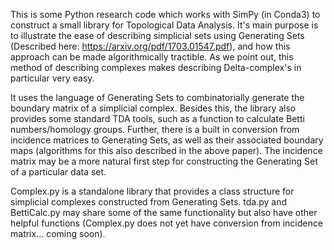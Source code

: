 This is some Python research code which works with SimPy (in Conda3)
to construct a small library for Topological Data Analysis. It's main purpose
is to illustrate the ease of describing simplicial sets using Generating Sets (Described here:
https://arxiv.org/pdf/1703.01547.pdf), and how this approach can be made algorithmically tractible.
As we point out, this method of describing complexes makes describing Delta-complex's in particular
very easy.

It uses the language of Generating Sets to combinatorially generate the boundary matrix of a
simplicial complex. Besides this, the library also provides some standard TDA tools, such as
a function to calculate Betti numbers/homology groups. Further, there is a built in conversion
from incidence matrices to Generating Sets, as well as their associated boundary maps (algorithms
for this also described in the above paper). The incidence matrix may be a more natural first step
for constructing the Generating Set of a particular data set.

Complex.py is a standalone library that provides a class structure for simplicial complexes constructed from Generating Sets. tda.py and BettiCalc.py may share some of the same functionality but also have other helpful functions (Complex.py does not yet have conversion from incidence matrix... coming soon). 
